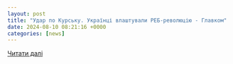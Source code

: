 ```yaml
---
layout: post
title: "Удар по Курську. Українці влаштували РЕБ-революцію - Главком"
date: 2024-08-10 08:21:16 +0000
categories: [news]
---
```


[Читати далі](https://glavcom.ua/world/observe/udar-po-kursku-ukrajintsi-vlashtuvali-reb-revoljutsiju-1014634.html)
